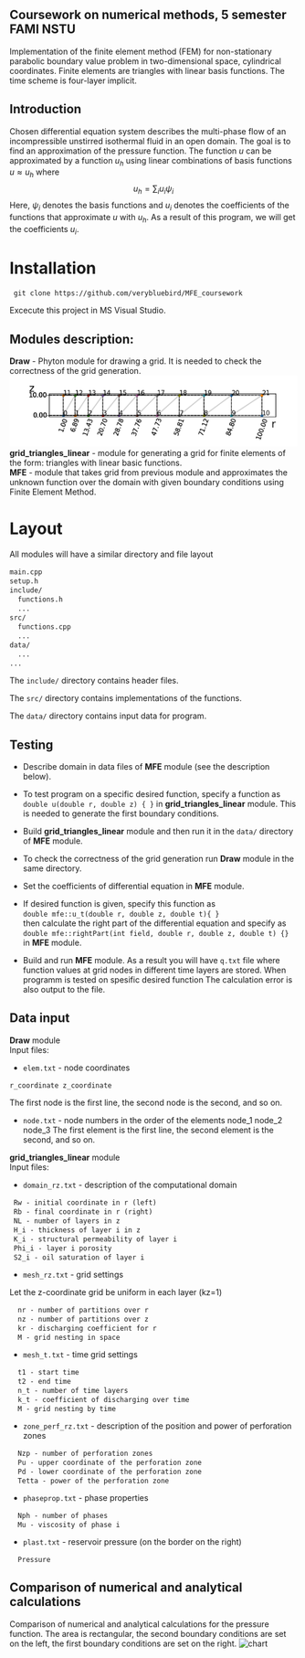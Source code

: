 ## Coursework on numerical methods, 5 semester FAMI NSTU
Implementation of the finite element method (FEM) for non-stationary parabolic boundary value problem in two-dimensional space, cylindrical coordinates. Finite elements are triangles with linear basis functions. The time scheme is four-layer implicit.

## Introduction
Chosen differential equation system describes the multi-phase flow of an incompressible unstirred isothermal fluid in an open domain. The goal is to find an approximation of the pressure function. The function $u$ can be approximated by a function $u_h$ using linear combinations of basis functions $u \approx u_h$ where  $$u_h = \sum_{i} u_i \psi_i$$ Here, $\psi_i$ denotes the basis functions and $u_i$ denotes the coefficients of the functions that approximate $u$ with $u_h$.
As a result of this program, we will get the coefficients $u_i$.
# Installation
```
 git clone https://github.com/verybluebird/MFE_coursework
```
Excecute this project in MS Visual Studio.

## Modules description:
**Draw** - Phyton module for drawing a grid. It is needed to check the correctness of the grid generation.   
![grid](https://github.com/verybluebird/MFE_coursework/blob/main/pictures/grid.png?raw=true)
**grid_triangles_linear** - module for generating a grid for finite elements of the form: triangles with linear basic functions.  
**MFE** - module that takes grid from previous module and approximates the unknown function over the domain with given boundary conditions using Finite Element Method.       
# Layout
All modules  will have a similar directory and file layout

    main.cpp
    setup.h
    include/
      functions.h
      ...
    src/
      functions.cpp
      ...
    data/
      ...
    ...

The `include/` directory contains header files.

The `src/` directory contains implementations of the functions.

The `data/` directory contains input data for program.

## Testing
* Describe domain in data files of **MFE** module (see the description below). 
* To test  program on a specific desired function, specify a function as
   ```double u(double r, double z) { }``` in **grid_triangles_linear** module. This is needed to generate the first boundary conditions.
* Build **grid_triangles_linear** module and then run it in the `data/` directory of **MFE** module.
* To check the correctness of the grid generation run **Draw** module in the same directory.
* Set the coefficients of differential equation in **MFE** module.
 
* If desired function is given, specify this function as  
  ```double mfe::u_t(double r, double z, double t){ } ```  
  then calculate the right part of the differential equation and specify as
  ```double mfe::rightPart(int field, double r, double z, double t)	{}``` in **MFE** module.
* Build and run **MFE** module. As a result you will have `q.txt` file where function values at grid nodes in different time layers are stored. When programm is tested on spesific desired function The calculation error is also output to the file.

## Data input

**Draw** module  
Input files:
   * `elem.txt` - node coordinates
   
    r_coordinate z_coordinate
  The first node is the first line, the second node is the second, and so on.
   * `node.txt` - node numbers in the order of the elements
    node_1 node_2 node_3
  The first element is the first line, the second element is the second, and so on.  

**grid_triangles_linear** module  
Input files: 
* `domain_rz.txt` - description of the computational domain
 ```
  Rw - initial coordinate in r (left)  
  Rb - final coordinate in r (right)  
  NL - number of layers in z  
  H_i - thickness of layer i in z  
  K_i - structural permeability of layer i  
  Phi_i - layer i porosity  
  S2_i - oil saturation of layer i  
```

* `mesh_rz.txt` - grid settings

Let the z-coordinate grid be uniform in each layer (kz=1)  
``` 
  nr - number of partitions over r  
  nz - number of partitions over z  
  kr - discharging coefficient for r  
  M - grid nesting in space 
```

* `mesh_t.txt` - time grid settings  
```
  t1 - start time  
  t2 - end time  
  n_t - number of time layers  
  k_t - coefficient of discharging over time  
  M - grid nesting by time  
```
* `zone_perf_rz.txt` - description of the position and power of perforation zones
```
  Nzp - number of perforation zones  
  Pu - upper coordinate of the perforation zone  
  Pd - lower coordinate of the perforation zone  
  Tetta - power of the perforation zone  
```
* `phaseprop.txt` - phase properties
```
  Nph - number of phases  
  Mu - viscosity of phase i  
```
* `plast.txt` - reservoir pressure (on the border on the right)
```
  Pressure
```

## Comparison of numerical and analytical calculations
Comparison of numerical and analytical calculations for the pressure function. The area is rectangular, the second boundary conditions are set on the left, the first boundary conditions are set on the right.
![chart](https://github.com/verybluebird/MFE_coursework/blob/main/pictures/chart.png?raw=true)

